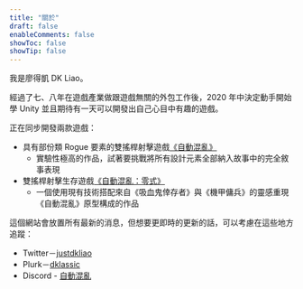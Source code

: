 ```yaml
---
title: "關於"
draft: false
enableComments: false
showToc: false
showTip: false
---
```


我是廖得凱 DK Liao。

經過了七、八年在遊戲產業做跟遊戲無關的外包工作後，2020 年中決定動手開始學 Unity 並且期待有一天可以開發出自己心目中有趣的遊戲。

正在同步開發兩款遊戲：

- 具有部份類 Rogue 要素的雙搖桿射擊遊戲[《自動混亂》](https://store.steampowered.com/app/1274830/_/)
    - 實驗性極高的作品，試著要挑戰將所有設計元素全部納入故事中的完全敘事表現
- 雙搖桿射擊生存遊戲[《自動混亂：零式》](https://store.steampowered.com/app/1423670/_/)
    - 一個使用現有技術搭配來自《吸血鬼倖存者》與《機甲傭兵》的靈感重現《自動混亂》原型構成的作品

這個網站會放置所有最新的消息，但想要更即時的更新的話，可以考慮在這些地方追蹤：

- Twitter－[justdkliao](https://twitter.com/justdkliao)
- Plurk－[dklassic](https://www.plurk.com/dklassic)
- Discord - [自動混亂](https://discord.gg/fNfSfhKhkT)